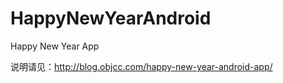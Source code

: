 HappyNewYearAndroid
===================

Happy New Year App


说明请见：http://blog.objcc.com/happy-new-year-android-app/
